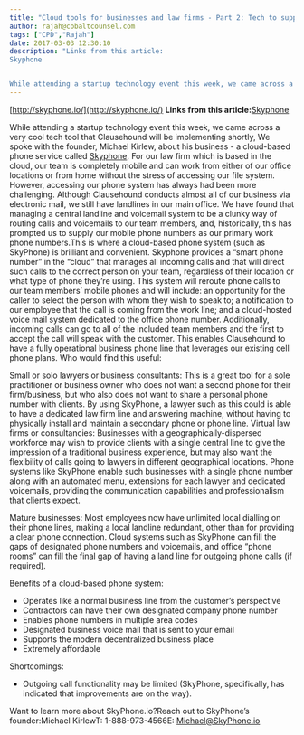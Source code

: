 ```yaml
---
title: "Cloud tools for businesses and law firms - Part 2: Tech to support your practice - Cloud-based Phone Systems"
author: rajah@cobaltcounsel.com
tags: ["CPD","Rajah"]
date: 2017-03-03 12:30:10
description: "Links from this article:
Skyphone


While attending a startup technology event this week, we came across a very cool tech tool that Clausehound will be i..."
---
```


[http://skyphone.io/](http://skyphone.io/)
**Links from this article:**[Skyphone](http://skyphone.io/)

While attending a startup technology event this week, we came across a very cool tech tool that Clausehound will be implementing shortly,  We spoke with the founder, Michael Kirlew, about his business - a cloud-based phone service called [Skyphone](http://skyphone.io/). For our law firm which is based in the cloud, our team is completely mobile and can work from either of our office locations or from home without the stress of accessing our file system. However, accessing our phone system has always had been more challenging.  Although Clausehound conducts almost all of our business via electronic mail, we still have landlines in our main office.  We have found that managing a central landline and voicemail system to be a clunky way of routing calls and voicemails to our team members, and, historically, this has prompted us to supply our mobile phone numbers as our primary work phone numbers.This is where a cloud-based phone system (such as SkyPhone) is brilliant and convenient. Skyphone provides a “smart phone number” in the “cloud” that manages all incoming calls and that will direct such calls to the correct person on your team, regardless of their location or what type of phone they’re using. This system will reroute phone calls to our team members’ mobile phones and will include: an opportunity for the caller to select the person with whom they wish to speak to; a notification to our employee that the call is coming from the work line; and a cloud-hosted voice mail system dedicated to the office phone number. Additionally, incoming calls can go to all of the included team members and the first to accept the call will speak with the customer.  This enables Clausehound to have a fully operational business phone line that leverages our existing cell phone plans. Who would find this useful:

 

Small or solo lawyers or business consultants: This is a great tool for a sole practitioner or business owner who does not want a second phone for their firm/business, but who also does not want to share a personal phone number with clients. By using SkyPhone, a lawyer such as this could is able to have a dedicated law firm line and answering machine, without having to physically install and maintain a secondary phone or phone line. Virtual law firms or consultancies:  Businesses with a geographically-dispersed workforce may wish to provide clients with a single central line to give the impression of a traditional business experience, but may also want the flexibility of calls going to lawyers in different geographical locations.   Phone systems like SkyPhone enable such businesses with a single phone number along with an automated menu, extensions for each lawyer and dedicated voicemails, providing the communication capabilities and professionalism that clients expect.  

 

Mature businesses:  Most employees now have unlimited local dialling on their phone lines, making a local landline redundant, other than for providing a clear phone connection.  Cloud systems such as SkyPhone can fill the gaps of designated phone numbers and voicemails, and office “phone rooms” can fill the final gap of having a land line for outgoing phone calls (if required). 

 

Benefits of a cloud-based phone system:
- Operates like a normal business line from the customer’s perspective
- Contractors can have their own designated company phone number
- Enables phone numbers in multiple area codes
- Designated business voice mail that is sent to your email
- Supports the modern decentralized business place
- Extremely affordable 

 

Shortcomings:
- Outgoing call functionality may be limited (SkyPhone, specifically, has indicated that improvements are on the way).

 

Want to learn more about SkyPhone.io?Reach out to SkyPhone’s founder:Michael KirlewT: 1-888-973-4566E: Michael@SkyPhone.io